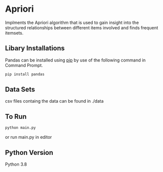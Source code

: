 # Apriori
Implments the Apriori algorithm that is used to gain insight into the structured relationships between different items involved and finds frequent itemsets.

## Libary Installations
Pandas can be installed using [pip](https://pip.pypa.io/en/stable/) by use of the following command in Command Prompt.

```bash
pip install pandas
```

## Data Sets
csv files containg the data can be found in ./data

## To Run
```bash
python main.py
```
or run main.py in editor

## Python Version
Python 3.8 
